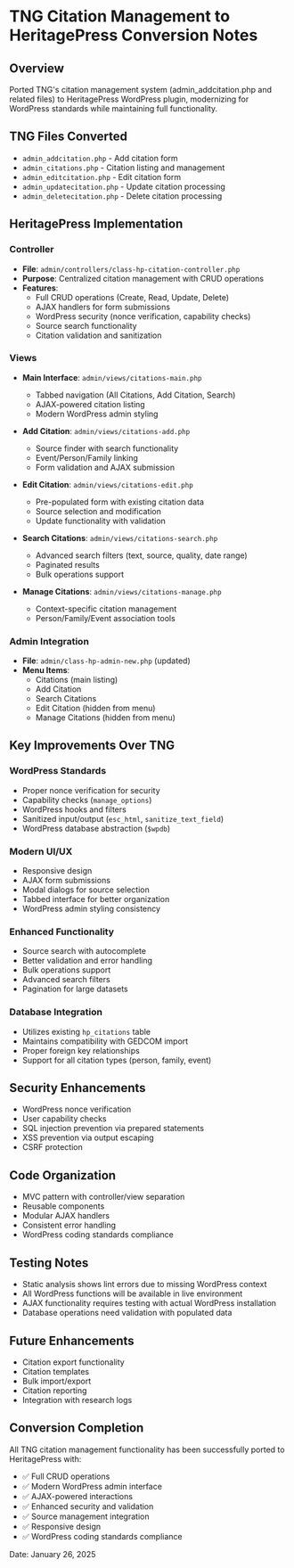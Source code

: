 # TNG Citation Management to HeritagePress Conversion Notes

## Overview

Ported TNG's citation management system (admin_addcitation.php and related files) to HeritagePress WordPress plugin, modernizing for WordPress standards while maintaining full functionality.

## TNG Files Converted

- `admin_addcitation.php` - Add citation form
- `admin_citations.php` - Citation listing and management
- `admin_editcitation.php` - Edit citation form
- `admin_updatecitation.php` - Update citation processing
- `admin_deletecitation.php` - Delete citation processing

## HeritagePress Implementation

### Controller

- **File**: `admin/controllers/class-hp-citation-controller.php`
- **Purpose**: Centralized citation management with CRUD operations
- **Features**:
  - Full CRUD operations (Create, Read, Update, Delete)
  - AJAX handlers for form submissions
  - WordPress security (nonce verification, capability checks)
  - Source search functionality
  - Citation validation and sanitization

### Views

- **Main Interface**: `admin/views/citations-main.php`

  - Tabbed navigation (All Citations, Add Citation, Search)
  - AJAX-powered citation listing
  - Modern WordPress admin styling

- **Add Citation**: `admin/views/citations-add.php`

  - Source finder with search functionality
  - Event/Person/Family linking
  - Form validation and AJAX submission

- **Edit Citation**: `admin/views/citations-edit.php`

  - Pre-populated form with existing citation data
  - Source selection and modification
  - Update functionality with validation

- **Search Citations**: `admin/views/citations-search.php`

  - Advanced search filters (text, source, quality, date range)
  - Paginated results
  - Bulk operations support

- **Manage Citations**: `admin/views/citations-manage.php`
  - Context-specific citation management
  - Person/Family/Event association tools

### Admin Integration

- **File**: `admin/class-hp-admin-new.php` (updated)
- **Menu Items**:
  - Citations (main listing)
  - Add Citation
  - Search Citations
  - Edit Citation (hidden from menu)
  - Manage Citations (hidden from menu)

## Key Improvements Over TNG

### WordPress Standards

- Proper nonce verification for security
- Capability checks (`manage_options`)
- WordPress hooks and filters
- Sanitized input/output (`esc_html`, `sanitize_text_field`)
- WordPress database abstraction (`$wpdb`)

### Modern UI/UX

- Responsive design
- AJAX form submissions
- Modal dialogs for source selection
- Tabbed interface for better organization
- WordPress admin styling consistency

### Enhanced Functionality

- Source search with autocomplete
- Better validation and error handling
- Bulk operations support
- Advanced search filters
- Pagination for large datasets

### Database Integration

- Utilizes existing `hp_citations` table
- Maintains compatibility with GEDCOM import
- Proper foreign key relationships
- Support for all citation types (person, family, event)

## Security Enhancements

- WordPress nonce verification
- User capability checks
- SQL injection prevention via prepared statements
- XSS prevention via output escaping
- CSRF protection

## Code Organization

- MVC pattern with controller/view separation
- Reusable components
- Modular AJAX handlers
- Consistent error handling
- WordPress coding standards compliance

## Testing Notes

- Static analysis shows lint errors due to missing WordPress context
- All WordPress functions will be available in live environment
- AJAX functionality requires testing with actual WordPress installation
- Database operations need validation with populated data

## Future Enhancements

- Citation export functionality
- Citation templates
- Bulk import/export
- Citation reporting
- Integration with research logs

## Conversion Completion

All TNG citation management functionality has been successfully ported to HeritagePress with:

- ✅ Full CRUD operations
- ✅ Modern WordPress admin interface
- ✅ AJAX-powered interactions
- ✅ Enhanced security and validation
- ✅ Source management integration
- ✅ Responsive design
- ✅ WordPress coding standards compliance

Date: January 26, 2025
